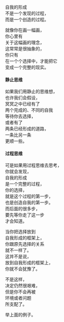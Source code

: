 ### 
自我的形成  
不是一个发现的过程，  
而是一个创造的过程。  

就像你在画一幅画，  
你心里有  
关于这幅画的理念，  
这常常是很抽象的，  
你只有  
在一个个选择中，才能把它  
变成一个完整的现实。  

#### 静止思维
如果我们用静止的思维想，  
也许我们会假设，  
冥冥之中已经有了  
两个完成的、不同的自我  
等待你去选择，  
或者有了  
两条已经形成的道路，  
一条比另一条  
更顺一些。  

#### 过程思维
可是如果用过程思维去思考，  
你就会发现，  
自我的形成  
是一个完整的过程，  
你的选择，  
就是这个过程的第一步，  
也是创造自我的第一步。  
而后面的很多步，  
要先等你走了这一步  
才会知道。  

当你把选择放到  
自我形成的框架上，  
你跟原先选择的关系  
就不一样了。  
这并不是说，  
放到自我形成的框架上，  
你就不会犹豫了。  

不是这样，  
决定仍然很艰难，  
但是你不会再被  
环境或者问题  
所支配了。  

举上面的例子。  

